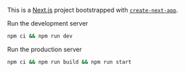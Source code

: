 This is a [Next.js](https://nextjs.org) project bootstrapped with [`create-next-app`](https://nextjs.org/docs/app/api-reference/cli/create-next-app).


Run the development server
```bash 
npm ci && npm run dev
```
Run the production server
```bash 
npm ci && npm run build && npm run start
```
